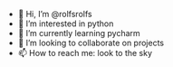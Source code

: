 - 👋 Hi, I’m @rolfsrolfs
- 👀 I’m interested in python
- 🌱 I’m currently learning pycharm
- 💞️ I’m looking to collaborate on projects
- 📫 How to reach me: look to the sky

<!---
rolfsrolfs/rolfsrolfs is a ✨ special ✨ repository because its `README.md` (this file) appears on your GitHub profile.
You can click the Preview link to take a look at your changes.
--->
